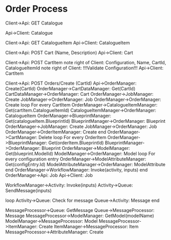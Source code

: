 # Order Process

Client->Api: GET Catalogue

Api->Client: Catalogue

Client->Api: GET CatalogueItem
Api->Client: CatalogueItem

Client->Api: POST Cart (Name, Description)
Api->Client: Cart

Client->Api: POST CartItem
note right of Client: Configuration, Name, CartId, CatalogueItemId
note right of Client: !!!Validate Configuration!!!
Api->Client: CartItem

Client->Api: POST Orders/Create (CartId)
Api->OrderManager: Create(CartId)
OrderManager->CartDataManager: Get(CartId)
CartDataManager->OrderManager: Cart
OrderManager->JobManager: Create
JobManager->OrderManager: Job
OrderManager->OrderManager: Create
loop For every CartItem
    OrderManager->CatalogueItemManager: Get(cartItem.CatalogueItemId)
    CatalogueItemManager->OrderManager: CatalogueItem
    OrderManager->BlueprintManager: Get(catalogueItem.BlueprintId)
    BlueprintManager->OrderManager: Blueprint
    OrderManager->JobManager: Create
    JobManager->OrderManager: Job
    OrderManager->OrderItemManager: Create
end
OrderManager->CartManager: Delete
loop For every OrderItem
    OrderManager->BlueprintManager: Get(orderItem.BlueprintId)
    BlueprintManager->OrderManager: Blueprint
    OrderManager->ModelManager: Get(blueprint.ModelId)
    ModelManager->OrderManager: Model
    loop For every configuration entry
      OrderManager->ModelAttributeManager: Get(configEntry.Id)
      ModelAttributeManager->OrderManager: ModelAttribute
    end
    OrderManager->WorkflowManager: Invoke(activity, inputs)
end
OrderManager->Api: Job
Api->Client: Job

WorkflowManager->Activity: Invoke(inputs)
Activity->Queue: SendMessage(inputs)


loop
    Activity->Queue: Check for message
    Queue->Activity: Message
end

MessageProcessor->Queue: GetMessage
Queue->MessageProcessor: Message
MessageProcessor->ModelManager: GetModel(modelName)
ModelManager->MessageProcessor: Model
MessageProcessor->ItemManager: Create
ItemManager->MessageProcessor: Item
MessageProcessor->AttributeManager: Create
